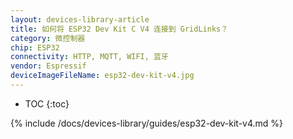 ```yaml
---
layout: devices-library-article
title: 如何将 ESP32 Dev Kit C V4 连接到 GridLinks？
category: 微控制器
chip: ESP32
connectivity: HTTP, MQTT, WIFI, 蓝牙
vendor: Espressif
deviceImageFileName: esp32-dev-kit-v4.jpg
---
```


* TOC
{:toc}

{% include /docs/devices-library/guides/esp32-dev-kit-v4.md %}